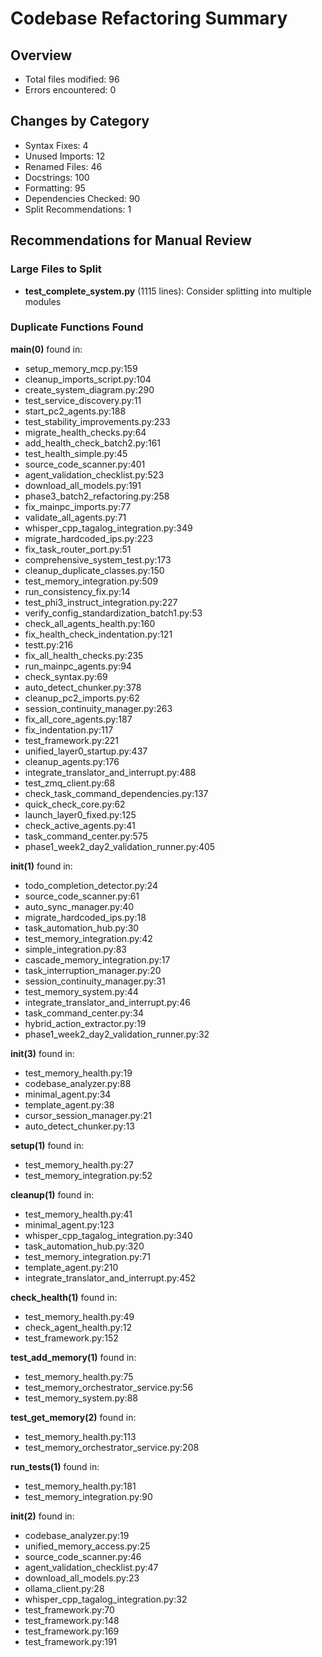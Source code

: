 # Codebase Refactoring Summary

## Overview
- Total files modified: 96
- Errors encountered: 0

## Changes by Category
- Syntax Fixes: 4
- Unused Imports: 12
- Renamed Files: 46
- Docstrings: 100
- Formatting: 95
- Dependencies Checked: 90
- Split Recommendations: 1

## Recommendations for Manual Review

### Large Files to Split
- **test_complete_system.py** (1115 lines): Consider splitting into multiple modules

### Duplicate Functions Found

**main(0)** found in:
  - setup_memory_mcp.py:159
  - cleanup_imports_script.py:104
  - create_system_diagram.py:290
  - test_service_discovery.py:11
  - start_pc2_agents.py:188
  - test_stability_improvements.py:233
  - migrate_health_checks.py:64
  - add_health_check_batch2.py:161
  - test_health_simple.py:45
  - source_code_scanner.py:401
  - agent_validation_checklist.py:523
  - download_all_models.py:191
  - phase3_batch2_refactoring.py:258
  - fix_mainpc_imports.py:77
  - validate_all_agents.py:71
  - whisper_cpp_tagalog_integration.py:349
  - migrate_hardcoded_ips.py:223
  - fix_task_router_port.py:51
  - comprehensive_system_test.py:173
  - cleanup_duplicate_classes.py:150
  - test_memory_integration.py:509
  - run_consistency_fix.py:14
  - test_phi3_instruct_integration.py:227
  - verify_config_standardization_batch1.py:53
  - check_all_agents_health.py:160
  - fix_health_check_indentation.py:121
  - testt.py:216
  - fix_all_health_checks.py:235
  - run_mainpc_agents.py:94
  - check_syntax.py:69
  - auto_detect_chunker.py:378
  - cleanup_pc2_imports.py:62
  - session_continuity_manager.py:263
  - fix_all_core_agents.py:187
  - fix_indentation.py:117
  - test_framework.py:221
  - unified_layer0_startup.py:437
  - cleanup_agents.py:176
  - integrate_translator_and_interrupt.py:488
  - test_zmq_client.py:68
  - check_task_command_dependencies.py:137
  - quick_check_core.py:62
  - launch_layer0_fixed.py:125
  - check_active_agents.py:41
  - task_command_center.py:575
  - phase1_week2_day2_validation_runner.py:405

**__init__(1)** found in:
  - todo_completion_detector.py:24
  - source_code_scanner.py:61
  - auto_sync_manager.py:40
  - migrate_hardcoded_ips.py:18
  - task_automation_hub.py:30
  - test_memory_integration.py:42
  - simple_integration.py:83
  - cascade_memory_integration.py:17
  - task_interruption_manager.py:20
  - session_continuity_manager.py:31
  - test_memory_system.py:44
  - integrate_translator_and_interrupt.py:46
  - task_command_center.py:34
  - hybrid_action_extractor.py:19
  - phase1_week2_day2_validation_runner.py:32

**__init__(3)** found in:
  - test_memory_health.py:19
  - codebase_analyzer.py:88
  - minimal_agent.py:34
  - template_agent.py:38
  - cursor_session_manager.py:21
  - auto_detect_chunker.py:13

**setup(1)** found in:
  - test_memory_health.py:27
  - test_memory_integration.py:52

**cleanup(1)** found in:
  - test_memory_health.py:41
  - minimal_agent.py:123
  - whisper_cpp_tagalog_integration.py:340
  - task_automation_hub.py:320
  - test_memory_integration.py:71
  - template_agent.py:210
  - integrate_translator_and_interrupt.py:452

**check_health(1)** found in:
  - test_memory_health.py:49
  - check_agent_health.py:12
  - test_framework.py:152

**test_add_memory(1)** found in:
  - test_memory_health.py:75
  - test_memory_orchestrator_service.py:56
  - test_memory_system.py:88

**test_get_memory(2)** found in:
  - test_memory_health.py:113
  - test_memory_orchestrator_service.py:208

**run_tests(1)** found in:
  - test_memory_health.py:181
  - test_memory_integration.py:90

**__init__(2)** found in:
  - codebase_analyzer.py:19
  - unified_memory_access.py:25
  - source_code_scanner.py:46
  - agent_validation_checklist.py:47
  - download_all_models.py:23
  - ollama_client.py:28
  - whisper_cpp_tagalog_integration.py:32
  - test_framework.py:70
  - test_framework.py:148
  - test_framework.py:169
  - test_framework.py:191

